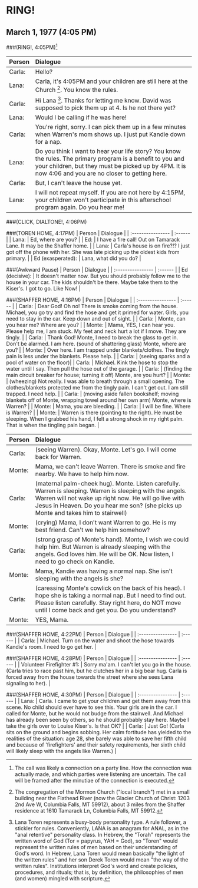 # RING!  
## March 1, 1977 (4:05 PM)

###(RING!, 4:05PM)[^1]

| Person | Dialogue |
| :--------------------------- | :------  |
| Carla: |   Hello?   | 
| Lana: |   Carla, it's 4:05PM and your children are still here at the Church [^2].  You know the rules.  | 
| Carla:    |  Hi Lana [^3].  Thanks for letting me know.  David was supposed to pick them up at 4.  Is he not there yet?   | 
| Lana: |  Would I be calling if he was here!   | 
| Carla: |   You're right, sorry.  I can pick them up in a few minutes when Warren's mom shows up.  I just put Kandie down for a nap.   | 
| Lana: |   Do you think I want to hear your life story?  You know the rules.  The primary program is a benefit to you and your children, but they must be picked up by 4PM.  It is now 4:06 and you are no closer to getting here.   | 
| Carla: |   But, I can't leave the house yet.  | 
| Lana: |  I will not repeat myself.  If you are not here by 4:15PM, your children won't participate in this afterschool program again.  Do you hear me!   | 

###(CLICK, DIALTONE!, 4:06PM)


###(TOREN HOME, 4:17PM)
| Person | Dialogue |
| :---------------- | :------  |
| Lana: |  Ed, where are you?   | 
| Ed: |  I have a fire call!  Out on Tamarack Lane.  It may be the Shaffer home.   | 
| Lana: |  Carla's house is on fire?!?  I just got off the phone with her.  She was late picking up the oldest kids from primary.   | 
| Ed (exasperated): |  Lana, what did you do?   | 

###(Awkward Pause)
| Person | Dialogue |
| :---------------- | :------  |
| Ed (decisive): |  It doesn't matter now.  But you should probably follow me to the house in your car.  The kids shouldn't be there.  Maybe take them to the Kiser's.  I got to go.  Like Now! |

###(SHAFFER HOME, 4:16PM)
| Person | Dialogue |
| :---------------- | :------  |
| Carla: |   Dear God! Oh no!  There is smoke coming from the house.  Michael, you go try and find the hose and get it primed for water.  Girls, you need to stay in the car.  Keep down and out of sight.  | 
| Carla: |   Monte, can you hear me?  Where are you?   | 
| Monte: |   Mama, YES, I can hear you.  Please help me, I am stuck.  My feet and neck hurt a lot if I move.  They are tingly. | 
| Carla: |   Thank God!  Monte, I need to break the glass to get in.  Don't be alarmed.  I am here. (sound of shattering glass) Monte, where are you? | 
| Monte: |   Over here.  I am trapped under blankets/clothes.  The tingly pain is less under the blankets.   Please help. | 
| Carla: |   (seeing sparks and a pool of water on the floor)|
| Carla: |   Michael.  Kink the hose to stop the water until I say.  Then pull the hose out of the garage. |
| Carla: |   (finding  the main circuit breaker for house; turning it off) Monte, are you hurt? |
| Monte: |   (wheezing)  Not really.  I was able to breath through a small opening.  The clothes/blankets protected me from the tingly pain.  I can't get out.  I am still trapped.  I need help. |
| Carla: |   (moving aside fallen bookshelf; moving blankets off of Monte, wrapping towel around her own arm) Monte, where is Warren? |
| Monte: |   Mama, you are bleeding. | 
| Carla: |   I will be fine.  Where is Warren? |
| Monte: |   Warren is there (pointing to the right).  He must be sleeping.  When I grabbed his hand, I felt a strong shock in my right palm.  That is when the tingling pain began. |

| Person | Dialogue |
| :---------------- | :------  | 
| Carla: |   (seeing Warren).  Okay, Monte.  Let's go.  I will come back for Warren.  |
| Monte: |   Mama, we can't leave Warren.  There is smoke and fire nearby.  We have to help him now. | 
| Carla: |   (maternal palm-cheek hug).  Monte.  Listen carefully.  Warren is sleeping.  Warren is sleeping with the angels.  Warren will not wake up right now.  He will go live with Jesus in Heaven.  Do you hear me son? (she picks up Monte and takes him to stairwell)|
| Monte: |   (crying) Mama, I don't want Warren to go.  He is my best friend.  Can't we help him somehow? | 
| Carla: |   (strong grasp of Monte's hand).  Monte, I wish we could help him.  But Warren is already sleeping with the angels.  God loves him.  He will be OK.  Now listen, I need to go check on Kandie.|
| Monte: |   Mama, Kandie was having a normal nap.  She isn't sleeping with the angels is she? | 
| Carla: |   (caressing Monte's cowlick on the back of his head).  I hope she is taking a normal nap.  But I need to find out.  Please listen carefully.  Stay right here, do NOT move until I come back and get you.  Do you understand?|
| Monte: |   YES, Mama. | 


###(SHAFFER HOME, 4:22PM)
| Person | Dialogue |
| :---------------- | :------  |
| Carla: |   Michael.  Turn on the water and shoot the hose towards Kandie's room.  I need to go get her. |


###(SHAFFER HOME, 4:28PM)
| Person | Dialogue |
| :---------------- | :------  |
| Volunteer Firefighter #1: |   Sorry ma'am.  I can't let you go in the house. (Carla tries to race past him, but he clutches her in a big bear hug.  Carla is forced away from the house towards the street where she sees Lana signaling to her). |


###(SHAFFER HOME, 4:30PM)
| Person | Dialogue |
| :---------------- | :------  |
| Lana: |   Carla.  I came to get your children and get them away from this scene.  No child should ever have to see this.  Your girls are in the car.  I called for Monte, but he would not budge from the stairwell.  And Michael has already been seen by others, so he should probably stay here.  Maybe I take the girls over to Louise Kiser's.  Is that OK? |
| Carla: |   Just Go!  (Carla sits on the ground and begins sobbing.  Her calm fortitude has yielded to the realities of the situation:  age 28, she barely was able to save her fifth child and because of 'firefighters' and their safety requirements, her sixth child will likely sleep with the angels like Warren.) |




[^1]: The call was likely a connection on a party line.  How the connection was actually made, and which parties were listening are uncertain.  The call will be framed after the minutiae of the connection is executed.


[^2]: The congregation of the Mormon Church ("local branch") met in a small building near the Flathead River (now the Glacier Church of Christ: 1203 2nd Ave W, Columbia Falls, MT 59912), about 3 miles from the Shaffer residence at 1610 Tamarack Ln, Columbia Falls, MT 59912.

 

[^3]: Lana Toren represents a busy-body personality type.  A rule follower, a stickler for rules.  Conveniently, LANA is an anagram for ANAL, as in the "anal retentive" personality class.  In Hebrew, the "Torah" represents the written word of God (Tor = papyrus, YAH = God), so "Toren" would represent the written rules of men based on their understanding of God's word.  In Hebrew, Lana Toren would mean basically "the light of the written rules" and her son Derek Toren would mean "the way of the written rules".  Institutions interpret God's word and create policies, procedures, and rituals; that is, by definition, the philosophies of men (and women) mingled with scripture.


